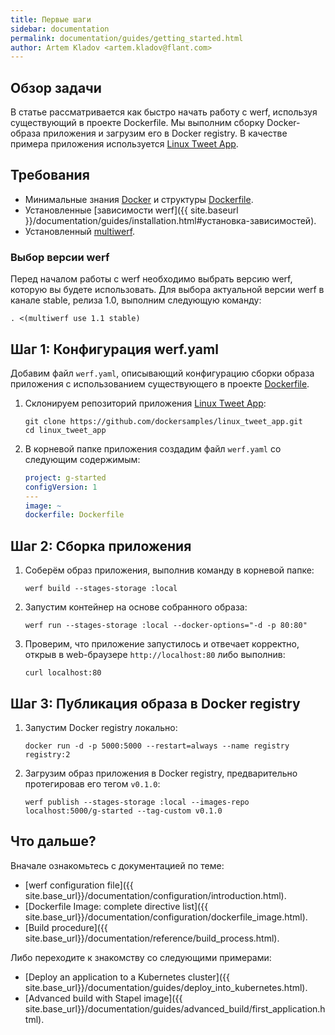 ```yaml
---
title: Первые шаги
sidebar: documentation
permalink: documentation/guides/getting_started.html
author: Artem Kladov <artem.kladov@flant.com>
---
```


## Обзор задачи

В статье рассматривается как быстро начать работу с werf, используя существующий в проекте Dockerfile. Мы выполним сборку Docker-образа приложения и загрузим его в Docker registry. В качестве примера приложения используется [Linux Tweet App](https://github.com/dockersamples/linux_tweet_app).

## Требования

* Минимальные знания [Docker](https://www.docker.com/) и структуры [Dockerfile](https://docs.docker.com/engine/reference/builder/).
* Установленные [зависимости werf]({{ site.baseurl }}/documentation/guides/installation.html#установка-зависимостей).
* Установленный [multiwerf](https://github.com/werf/multiwerf).

### Выбор версии werf

Перед началом работы с werf необходимо выбрать версию werf, которую вы будете использовать. Для выбора актуальной версии werf в канале stable, релиза 1.0, выполним следующую команду:

```shell
. <(multiwerf use 1.1 stable)
```

## Шаг 1: Конфигурация werf.yaml

Добавим файл `werf.yaml`, описывающий конфигурацию сборки образа приложения с использованием существующего в проекте [Dockerfile](https://github.com/dockersamples/linux_tweet_app/blob/master/Dockerfile).

1.  Склонируем репозиторий приложения [Linux Tweet App](https://github.com/dockersamples/linux_tweet_app):

    ```shell
    git clone https://github.com/dockersamples/linux_tweet_app.git
    cd linux_tweet_app
    ```

1.  В корневой папке приложения создадим файл `werf.yaml` со следующим содержимым:

    ```yaml
    project: g-started
    configVersion: 1
    ---
    image: ~
    dockerfile: Dockerfile
    ```

## Шаг 2: Сборка приложения

1.  Соберём образ приложения, выполнив команду в корневой папке:

    ```shell
    werf build --stages-storage :local
    ```

1.  Запустим контейнер на основе собранного образа:

    ```shell
    werf run --stages-storage :local --docker-options="-d -p 80:80"
    ```

1.  Проверим, что приложение запустилось и отвечает корректно, открыв в web-браузере `http://localhost:80` либо выполнив:

    ```shell
    curl localhost:80
    ```

## Шаг 3: Публикация образа в Docker registry

1.  Запустим Docker registry локально:

    ```shell
    docker run -d -p 5000:5000 --restart=always --name registry registry:2
    ```

2.  Загрузим образ приложения в Docker registry, предварительно протегировав его тегом `v0.1.0`:

    ```shell
    werf publish --stages-storage :local --images-repo localhost:5000/g-started --tag-custom v0.1.0
    ```

## Что дальше?

Вначале ознакомьтесь с документацией по теме:
* [werf configuration file]({{ site.base_url}}/documentation/configuration/introduction.html).
* [Dockerfile Image: complete directive list]({{ site.base_url}}/documentation/configuration/dockerfile_image.html).
* [Build procedure]({{ site.base_url}}/documentation/reference/build_process.html).

Либо переходите к знакомству со следующими примерами:
* [Deploy an application to a Kubernetes cluster]({{ site.base_url}}/documentation/guides/deploy_into_kubernetes.html).
* [Advanced build with Stapel image]({{ site.base_url}}/documentation/guides/advanced_build/first_application.html).
